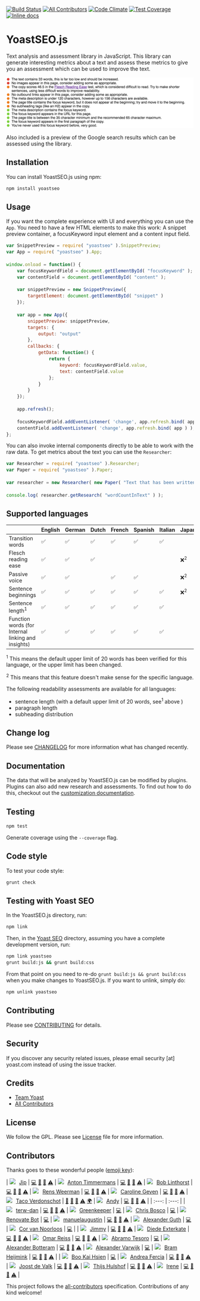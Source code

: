 [![Build Status](https://travis-ci.org/Yoast/YoastSEO.js.svg?branch=master)](https://travis-ci.org/Yoast/js-text-analysis)
[![All Contributors](https://img.shields.io/badge/all_contributors-26-orange.svg?style=flat-square)](#contributors)
[![Code Climate](https://codeclimate.com/repos/5524f75d69568028f6000fda/badges/f503961401819f93c64c/gpa.svg)](https://codeclimate.com/repos/5524f75d69568028f6000fda/feed)
[![Test Coverage](https://codeclimate.com/repos/5524f75d69568028f6000fda/badges/f503961401819f93c64c/coverage.svg)](https://codeclimate.com/repos/5524f75d69568028f6000fda/coverage)
[![Inline docs](http://inch-ci.org/github/yoast/yoastseo.js.svg?branch=master)](http://inch-ci.org/github/yoast/yoastseo.js)

# YoastSEO.js

Text analysis and assessment library in JavaScript. This library can generate interesting metrics about a text and assess these metrics to give you an assessment which can be used to improve the text.

![Screenshot of the assessment of the given text](/images/assessment.png?raw=true)

Also included is a preview of the Google search results which can be assessed using the library.

## Installation

You can install YoastSEO.js using npm:

```bash
npm install yoastseo
```

## Usage

If you want the complete experience with UI and everything you can use the `App`. You need to have a few HTML elements to make this work: A snippet preview container, a focusKeyword input element and a content input field.

```js
var SnippetPreview = require( "yoastseo" ).SnippetPreview;
var App = require( "yoastseo" ).App;

window.onload = function() {
	var focusKeywordField = document.getElementById( "focusKeyword" );
	var contentField = document.getElementById( "content" );

	var snippetPreview = new SnippetPreview({
		targetElement: document.getElementById( "snippet" )
	});

	var app = new App({
		snippetPreview: snippetPreview,
		targets: {
			output: "output"
		},
		callbacks: {
			getData: function() {
				return {
					keyword: focusKeywordField.value,
					text: contentField.value
				};
			}
		}
	});

	app.refresh();

	focusKeywordField.addEventListener( 'change', app.refresh.bind( app ) );
	contentField.addEventListener( 'change', app.refresh.bind( app ) );
};
```

You can also invoke internal components directly to be able to work with the raw data. To get metrics about the text you can use the `Researcher`:

```js
var Researcher = require( "yoastseo" ).Researcher;
var Paper = require( "yoastseo" ).Paper;

var researcher = new Researcher( new Paper( "Text that has been written" ) );

console.log( researcher.getResearch( "wordCountInText" ) );
```

## Supported languages
|                     | English | German | Dutch | French | Spanish  | Italian | Japanese | Portuguese |
|---------------------|---------|--------|-------|--------|---------|---------|----------|----------|
| Transition words    | ✅      | ✅     | ✅    | ✅      | ✅       | ✅       |          |          |
| Flesch reading ease  | ✅      | ✅     | ✅    |        |         |         | ❌<sup>2</sup>        |          |
| Passive voice       | ✅      | ✅     |       | ✅     | ✅       |         | ❌<sup>2</sup>        |          |
| Sentence beginnings | ✅      | ✅     | ✅    | ✅     | ✅       | ✅       | ❌<sup>2</sup>        |          |
| Sentence length<sup>1</sup>     | ✅      | ✅     | ✅    | ✅     | ✅       | ✅       |          |          |
| Function words (for Internal linking and insights)      | ✅      | ✅     | ✅    | ✅     | ✅       | ✅       |          |          |

<sup>1</sup> This means the default upper limit of 20 words has been verified for this language, or the upper limit has been changed.

<sup>2</sup> This means that this feature doesn't make sense for the specific language.

The following readability assessments are available for all languages: 
- sentence length (with a default upper limit of 20 words, see<sup>1</sup> above )
- paragraph length
- subheading distribution

## Change log

Please see [CHANGELOG](CHANGELOG.md) for more information what has changed recently.

## Documentation

The data that will be analyzed by YoastSEO.js can be modified by plugins. Plugins can also add new research and assessments. To find out how to do this, checkout out the [customization documentation](./docs/Customization.md).

## Testing

```bash
npm test
```

Generate coverage using the `--coverage` flag.

## Code style

To test your code style:

```bash
grunt check
```

## Testing with Yoast SEO

In the YoastSEO.js directory, run:

```bash
npm link
```

Then, in the [Yoast SEO](https://github.com/Yoast/wordpress-seo) directory, assuming you have a complete development version, run:

```bash
npm link yoastseo
grunt build:js && grunt build:css
```

From that point on you need to re-do `grunt build:js && grunt build:css` when you make changes to YoastSEO.js. If you want to unlink, simply do:

```bash
npm unlink yoastseo
```

## Contributing

Please see [CONTRIBUTING](.github/CONTRIBUTING.md) for details.

## Security

If you discover any security related issues, please email security [at] yoast.com instead of using the issue tracker.

## Credits

- [Team Yoast](https://github.com/orgs/Yoast/people)
- [All Contributors](https://github.com/Yoast/YoastSEO.js/graphs/contributors)

## License

We follow the GPL. Please see [License](LICENSE) file for more information.

## Contributors

Thanks goes to these wonderful people ([emoji key](https://github.com/kentcdodds/all-contributors#emoji-key)):

<!-- ALL-CONTRIBUTORS-LIST:START - Do not remove or modify this section -->
<!-- prettier-ignore -->
| [<img src="https://avatars0.githubusercontent.com/u/2005352?v=4" style="widt:30px;margin-right: 10px;"/>Jip](http://www.jipmoors.nl) | [💻](https://github.com/Yoast/YoastSEO.js/commits?author=moorscode "Code") [👀](#review-moorscode "Reviewed Pull Requests") [📖](https://github.com/Yoast/YoastSEO.js/commits?author=moorscode "Documentation") [⚠️](https://github.com/Yoast/YoastSEO.js/commits?author=moorscode "Tests") | [<img src="https://avatars3.githubusercontent.com/u/584693?v=4" style="widt:30px;margin-right: 10px;"/>Anton Timmermans](https://github.com/atimmer) | [💻](https://github.com/Yoast/YoastSEO.js/commits?author=atimmer "Code") [👀](#review-atimmer "Reviewed Pull Requests") [📖](https://github.com/Yoast/YoastSEO.js/commits?author=atimmer "Documentation") [⚠️](https://github.com/Yoast/YoastSEO.js/commits?author=atimmer "Tests") | [<img src="https://avatars3.githubusercontent.com/u/11849359?v=4" style="widt:30px;margin-right: 10px;"/>Bob Linthorst](https://github.com/boblinthorst) | [💻](https://github.com/Yoast/YoastSEO.js/commits?author=boblinthorst "Code") [👀](#review-boblinthorst "Reviewed Pull Requests") [📖](https://github.com/Yoast/YoastSEO.js/commits?author=boblinthorst "Documentation") [⚠️](https://github.com/Yoast/YoastSEO.js/commits?author=boblinthorst "Tests") | [<img src="https://avatars3.githubusercontent.com/u/7293908?v=4" style="widt:30px;margin-right: 10px;"/>Rens Weerman](https://github.com/rensw90) | [💻](https://github.com/Yoast/YoastSEO.js/commits?author=rensw90 "Code") [👀](#review-rensw90 "Reviewed Pull Requests") [📖](https://github.com/Yoast/YoastSEO.js/commits?author=rensw90 "Documentation") [⚠️](https://github.com/Yoast/YoastSEO.js/commits?author=rensw90 "Tests") | [<img src="https://avatars2.githubusercontent.com/u/8614579?v=4" style="widt:30px;margin-right: 10px;"/>Caroline Geven](https://github.com/CarolineGeven) | [💻](https://github.com/Yoast/YoastSEO.js/commits?author=CarolineGeven "Code") [👀](#review-CarolineGeven "Reviewed Pull Requests") [📖](https://github.com/Yoast/YoastSEO.js/commits?author=CarolineGeven "Documentation") [⚠️](https://github.com/Yoast/YoastSEO.js/commits?author=CarolineGeven "Tests") | [<img src="https://avatars0.githubusercontent.com/u/5147598?v=4" style="widt:30px;margin-right: 10px;"/>Taco Verdonschot](http://yoast.com) | [🐛](https://github.com/Yoast/YoastSEO.js/issues?q=author%3Atacoverdo "Bug reports") [🤔](#ideas-tacoverdo "Ideas, Planning, & Feedback") [💬](#question-tacoverdo "Answering Questions") [⚠️](https://github.com/Yoast/YoastSEO.js/commits?author=tacoverdo "Tests") [🌍](#translation-tacoverdo "Translation") | [<img src="https://avatars0.githubusercontent.com/u/325040?v=4" style="widt:30px;margin-right: 10px;"/>Andy](https://github.com/andizer) | [💻](https://github.com/Yoast/YoastSEO.js/commits?author=andizer "Code") [👀](#review-andizer "Reviewed Pull Requests") [📖](https://github.com/Yoast/YoastSEO.js/commits?author=andizer "Documentation") [⚠️](https://github.com/Yoast/YoastSEO.js/commits?author=andizer "Tests") |
| :---: | :---: |
| [<img src="https://avatars2.githubusercontent.com/u/11272096?v=4" style="widt:30px;margin-right: 10px;"/>terw-dan](https://github.com/terw-dan) | [💻](https://github.com/Yoast/YoastSEO.js/commits?author=terw-dan "Code") [👀](#review-terw-dan "Reviewed Pull Requests") [📖](https://github.com/Yoast/YoastSEO.js/commits?author=terw-dan "Documentation") [⚠️](https://github.com/Yoast/YoastSEO.js/commits?author=terw-dan "Tests") | [<img src="https://avatars1.githubusercontent.com/u/14790466?v=4" style="widt:30px;margin-right: 10px;"/>Greenkeeper](https://greenkeeper.io/) | [💻](https://github.com/Yoast/YoastSEO.js/commits?author=greenkeeperio-bot "Code") | [<img src="https://avatars3.githubusercontent.com/u/308032?v=4" style="widt:30px;margin-right: 10px;"/>Chris Bosco](https://github.com/cbosco) | [💻](https://github.com/Yoast/YoastSEO.js/commits?author=cbosco "Code") | [<img src="https://avatars0.githubusercontent.com/u/25180681?v=4" style="widt:30px;margin-right: 10px;"/>Renovate Bot](https://renovateapp.com) | [💻](https://github.com/Yoast/YoastSEO.js/commits?author=renovate-bot "Code") | [<img src="https://avatars1.githubusercontent.com/u/27805437?v=4" style="widt:30px;margin-right: 10px;"/>manuelaugustin](https://github.com/manuelaugustin) | [💻](https://github.com/Yoast/YoastSEO.js/commits?author=manuelaugustin "Code") [👀](#review-manuelaugustin "Reviewed Pull Requests") [📖](https://github.com/Yoast/YoastSEO.js/commits?author=manuelaugustin "Documentation") [⚠️](https://github.com/Yoast/YoastSEO.js/commits?author=manuelaugustin "Tests") | [<img src="https://avatars1.githubusercontent.com/u/2057062?v=4" style="widt:30px;margin-right: 10px;"/>Alexander Guth](http://webdesign-guth.de/) | [💻](https://github.com/Yoast/YoastSEO.js/commits?author=alxy "Code") | [<img src="https://avatars0.githubusercontent.com/u/1499293?v=4" style="widt:30px;margin-right: 10px;"/>Cor van Noorloos](https://github.com/corvannoorloos) | [💻](https://github.com/Yoast/YoastSEO.js/commits?author=corvannoorloos "Code") |
| [<img src="https://avatars2.githubusercontent.com/u/4181340?v=4" style="widt:30px;margin-right: 10px;"/>Jimmy](https://github.com/jcomack) | [💻](https://github.com/Yoast/YoastSEO.js/commits?author=jcomack "Code") [👀](#review-jcomack "Reviewed Pull Requests") [📖](https://github.com/Yoast/YoastSEO.js/commits?author=jcomack "Documentation") [⚠️](https://github.com/Yoast/YoastSEO.js/commits?author=jcomack "Tests") | [<img src="https://avatars0.githubusercontent.com/u/5352634?v=4" style="widt:30px;margin-right: 10px;"/>Diede Exterkate](https://github.com/diedexx) | [💻](https://github.com/Yoast/YoastSEO.js/commits?author=diedexx "Code") [👀](#review-diedexx "Reviewed Pull Requests") [📖](https://github.com/Yoast/YoastSEO.js/commits?author=diedexx "Documentation") [⚠️](https://github.com/Yoast/YoastSEO.js/commits?author=diedexx "Tests") | [<img src="https://avatars2.githubusercontent.com/u/1488816?v=4" style="widt:30px;margin-right: 10px;"/>Omar Reiss](https://yoast.com/about-us/omar-reiss/) | [💻](https://github.com/Yoast/YoastSEO.js/commits?author=omarreiss "Code") [👀](#review-omarreiss "Reviewed Pull Requests") [📖](https://github.com/Yoast/YoastSEO.js/commits?author=omarreiss "Documentation") [⚠️](https://github.com/Yoast/YoastSEO.js/commits?author=omarreiss "Tests") | [<img src="https://avatars1.githubusercontent.com/u/8989863?v=4" style="widt:30px;margin-right: 10px;"/>Abramo Tesoro](https://github.com/Nostrabramus) | [💻](https://github.com/Yoast/YoastSEO.js/commits?author=Nostrabramus "Code") | [<img src="https://avatars3.githubusercontent.com/u/5389513?v=4" style="widt:30px;margin-right: 10px;"/>Alexander Botteram](https://github.com/Xyfi) | [💻](https://github.com/Yoast/YoastSEO.js/commits?author=Xyfi "Code") [👀](#review-Xyfi "Reviewed Pull Requests") [📖](https://github.com/Yoast/YoastSEO.js/commits?author=Xyfi "Documentation") [⚠️](https://github.com/Yoast/YoastSEO.js/commits?author=Xyfi "Tests") | [<img src="https://avatars1.githubusercontent.com/u/327697?v=4" style="widt:30px;margin-right: 10px;"/>Alexander Varwijk](https://github.com/Kingdutch) | [💻](https://github.com/Yoast/YoastSEO.js/commits?author=Kingdutch "Code") | [<img src="https://avatars1.githubusercontent.com/u/27723443?v=4" style="widt:30px;margin-right: 10px;"/>Bram Heijmink](https://github.com/BramHeijmink) | [💻](https://github.com/Yoast/YoastSEO.js/commits?author=BramHeijmink "Code") [👀](#review-BramHeijmink "Reviewed Pull Requests") [📖](https://github.com/Yoast/YoastSEO.js/commits?author=BramHeijmink "Documentation") [⚠️](https://github.com/Yoast/YoastSEO.js/commits?author=BramHeijmink "Tests") |
| [<img src="https://avatars3.githubusercontent.com/u/7839537?v=4" style="widt:30px;margin-right: 10px;"/>Boo Kai Hsien](http://chrisboo.com) | [💻](https://github.com/Yoast/YoastSEO.js/commits?author=chrisboo "Code") | [<img src="https://avatars1.githubusercontent.com/u/1682452?v=4" style="widt:30px;margin-right: 10px;"/>Andrea Fercia](https://github.com/afercia) | [💻](https://github.com/Yoast/YoastSEO.js/commits?author=afercia "Code") [👀](#review-afercia "Reviewed Pull Requests") [📖](https://github.com/Yoast/YoastSEO.js/commits?author=afercia "Documentation") [⚠️](https://github.com/Yoast/YoastSEO.js/commits?author=afercia "Tests") | [<img src="https://avatars0.githubusercontent.com/u/487629?v=4" style="widt:30px;margin-right: 10px;"/>Joost de Valk](http://yoast.com/) | [💻](https://github.com/Yoast/YoastSEO.js/commits?author=jdevalk "Code") [👀](#review-jdevalk "Reviewed Pull Requests") [📖](https://github.com/Yoast/YoastSEO.js/commits?author=jdevalk "Documentation") [⚠️](https://github.com/Yoast/YoastSEO.js/commits?author=jdevalk "Tests") | [<img src="https://avatars2.githubusercontent.com/u/13545824?v=4" style="widt:30px;margin-right: 10px;"/>Thijs Hulshof](https://github.com/thulshof) | [💻](https://github.com/Yoast/YoastSEO.js/commits?author=thulshof "Code") [👀](#review-thulshof "Reviewed Pull Requests") [📖](https://github.com/Yoast/YoastSEO.js/commits?author=thulshof "Documentation") [⚠️](https://github.com/Yoast/YoastSEO.js/commits?author=thulshof "Tests") | [<img src="https://avatars3.githubusercontent.com/u/17744553?v=4" style="widt:30px;margin-right: 10px;"/>Irene](https://github.com/IreneStr) | [💻](https://github.com/Yoast/YoastSEO.js/commits?author=IreneStr "Code") [👀](#review-IreneStr "Reviewed Pull Requests") [📖](https://github.com/Yoast/YoastSEO.js/commits?author=IreneStr "Documentation") [⚠️](https://github.com/Yoast/YoastSEO.js/commits?author=IreneStr "Tests") |
<!-- ALL-CONTRIBUTORS-LIST:END -->

This project follows the [all-contributors](https://github.com/kentcdodds/all-contributors) specification. Contributions of any kind welcome!